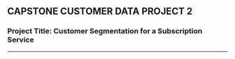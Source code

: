 ## CAPSTONE CUSTOMER DATA PROJECT 2

### Project Title: Customer Segmentation for a Subscription Service
---
